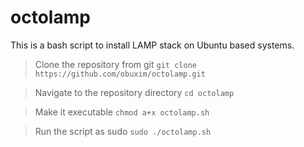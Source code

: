 # octolamp
This is a bash script to install LAMP stack on Ubuntu based systems.

> Clone the repository from git
`git clone https://github.com/obuxim/octolamp.git`

> Navigate to the repository directory
`cd octolamp`

> Make it executable
`chmod a+x octolamp.sh`

> Run the script as sudo
`sudo ./octolamp.sh`
